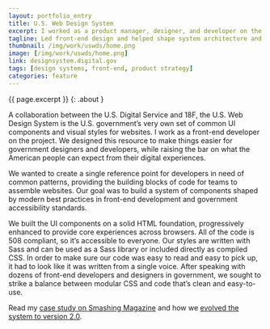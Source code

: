 ```yaml
---
layout: portfolio_entry
title: U.S. Web Design System
excerpt: I worked as a product manager, designer, and developer on the U.S. Web Design System, a design system for the federal government used by hundreds of agency projects.
tagline: Led front-end design and helped shape system architecture and long-term strategy as a core contributor, driving adoption across 90+ agencies and over 1 billion page views annually.
thumbnail: /img/work/uswds/home.png
image: [/img/work/uswds/home.png]
link: designsystem.digital.gov
tags: [design systems, front-end, product strategy]
categories: feature
---
```


{{ page.excerpt }}
{: .about }

A collaboration between the U.S. Digital Service and 18F, the U.S. Web Design System is the U.S. government’s very own set of common UI components and visual styles for websites. I work as a front-end developer on the project. We designed this resource to make things easier for government designers and developers, while raising the bar on what the American people can expect from their digital experiences.

We wanted to create a single reference point for developers in need of common patterns, providing the building blocks of code for teams to assemble websites. Our goal was to build a system of components shaped by modern best practices in front-end development and government accessibility standards.

We built the UI components on a solid HTML foundation, progressively enhanced to provide core experiences across browsers. All of the code is 508 compliant, so it’s accessible to everyone. Our styles are written with Sass and can be used as a Sass library or included directly as compiled CSS. In order to make sure our code was easy to read and easy to pick up, it had to look like it was written from a single voice. After speaking with dozens of front-end developers and designers in government, we sought to strike a balance between modular CSS and code that’s clean and easy-to-use.

Read my [case study on Smashing Magazine](https://www.smashingmagazine.com/2017/10/large-scale-design-system-us-government/) and how we [evolved the system to version 2.0](https://designsystem.digital.gov/whats-new/updates/2019/04/08/introducing-uswds-2-0/).
